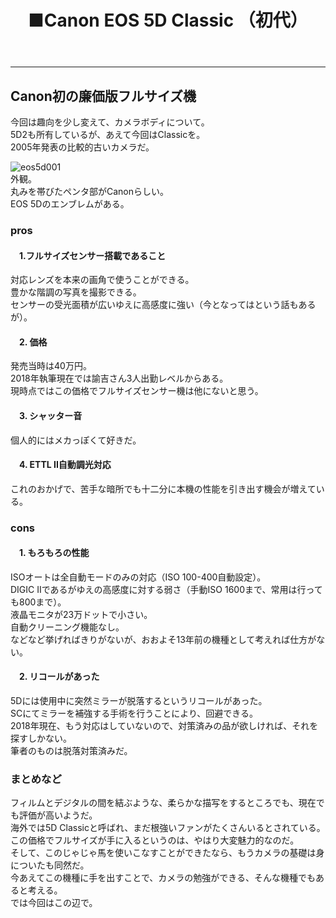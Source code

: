 ﻿---
layout: post
title: ■Canon EOS 5D Classic （初代）
---
---

## **Canon初の廉価版フルサイズ機**
今回は趣向を少し変えて、カメラボディについて。  
5D2も所有しているが、あえて今回はClassicを。  
2005年発表の比較的古いカメラだ。  

![eos5d001](https://beni2nd.github.io/images/eos5d001.jpg)  
外観。  
丸みを帯びたペンタ部がCanonらしい。  
EOS 5Dのエンブレムがある。  


### **pros**

#### 　1.フルサイズセンサー搭載であること
対応レンズを本来の画角で使うことができる。  
豊かな階調の写真を撮影できる。  
センサーの受光面積が広いゆえに高感度に強い（今となってはという話もあるが）。  

#### 　2. 価格
発売当時は40万円。  
2018年執筆現在では諭吉さん3人出勤レベルからある。  
現時点ではこの価格でフルサイズセンサー機は他にないと思う。  

#### 　3. シャッター音
個人的にはメカっぽくて好きだ。  

#### 　4. ETTL II自動調光対応
これのおかげで、苦手な暗所でも十二分に本機の性能を引き出す機会が増えている。  


### **cons**

#### 　1. もろもろの性能
ISOオートは全自動モードのみの対応（ISO 100-400自動設定）。  
DIGIC IIであるがゆえの高感度に対する弱さ（手動ISO 1600まで、常用は行っても800まで）。  
液晶モニタが23万ドットで小さい。  
自動クリーニング機能なし。  
などなど挙げればきりがないが、おおよそ13年前の機種として考えれば仕方がない。  

#### 　2. リコールがあった
5Dには使用中に突然ミラーが脱落するというリコールがあった。  
SCにてミラーを補強する手術を行うことにより、回避できる。  
2018年現在、もう対応はしていないので、対策済みの品が欲しければ、それを探すしかない。  
筆者のものは脱落対策済みだ。  


### **まとめなど**
フィルムとデジタルの間を結ぶような、柔らかな描写をするところでも、現在でも評価が高いようだ。  
海外では5D Classicと呼ばれ、まだ根強いファンがたくさんいるとされている。  
この価格でフルサイズが手に入るというのは、やはり大変魅力的なのだ。  
そして、このじゃじゃ馬を使いこなすことができたなら、もうカメラの基礎は身についたも同然だ。  
今あえてこの機種に手を出すことで、カメラの勉強ができる、そんな機種でもあると考える。  
では今回はこの辺で。
